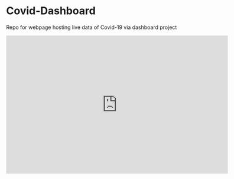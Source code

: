 # Covid-Dashboard
Repo for webpage hosting live data of Covid-19 via dashboard project


<iframe title="COVID-19 Dashboard" width="600" height="373.5" src="https://app.powerbi.com/view?r=eyJrIjoiMjQ1YzkyMzItNmEzOS00NmExLWIwODQtN2FlMWU3YzQ1NmUzIiwidCI6ImUyZDIxNWM1LTc5MDgtNDYxNi1hMmE0LTY2NzkwYmEyMjFiMiJ9&pageName=ReportSection" frameborder="0" allowFullScreen="true"></iframe>
